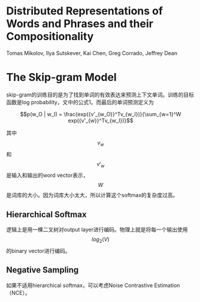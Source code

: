 # Distributed Representations of Words and Phrases and their Compositionality

Tomas Mikolov, Ilya Sutskever, Kai Chen, Greg Corrado, Jeffrey Dean

# The Skip-gram Model

skip-gram的训练目的是为了找到单词的有效表达来预测上下文单词。训练的目标函数是log probability，文中的公式1。而最后的单词预测定义为

$$p(w_O | w_I) = \frac{exp({v'_{w_O}}^Tv_{w_I})}{\sum_{w=1}^W exp({v'_{w}}^Tv_{w_I})}$$

其中$$v_w$$和$$v'_w$$是输入和输出的word vector表示，$$W$$是词库的大小。因为词库大小太大，所以计算这个softmax的复杂度过高。

## Hierarchical Softmax

逻辑上是用一棵二叉树对output layer进行编码。物理上就是将每一个输出使用$$log_2(V)$$的binary vector进行编码。

## Negative Sampling

如果不适用hierarchical softmax，可以考虑Noise Contrastive Estimation（NCE）。